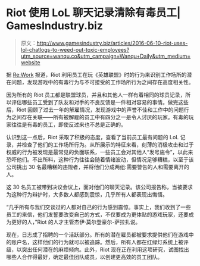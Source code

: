 # Riot 使用 LoL 聊天记录清除有毒员工| GamesIndustry.biz

> 原文：<http://www.gamesindustry.biz/articles/2016-06-10-riot-uses-lol-chatlogs-to-weed-out-toxic-employees?utm_source=wanqu.co&utm_campaign=Wanqu+Daily&utm_medium=website>



据 [Re:Work](https://rework.withgoogle.com/case-studies/riot-games-assessing-toxicity/#challenge) 报道，Riot 利用员工在玩《英雄联盟》时的行为来识别工作场所的潜在问题，发现游戏中的有毒行为与不可接受的工作场所行为之间存在高度相关性。

因为所有的 Riot 员工都是联盟球员，并且和其他人一样有着相同的球员记录，所以评估哪些员工受到了队友和对手的不良反馈是一件相对容易的事情。做完这些后，Riot 回顾了过去一年的解雇情况，发现游戏中的声誉不佳和工作中的问题行为之间存在关联——所有被解雇的员工中有四分之一是令人讨厌的玩家。有毒的玩家往往是有毒的员工，即使反过来也不总是正确的。

认识到这一点后，Riot 采取了积极的态度，查看了当前员工最有问题的 LoL 记录，并检查了他们的工作场所行为。从所展示的特征来看，刻薄的消极攻击和过于权威的行为被发现是最常见的负面联系，一些员工会对其他人“发号施令”，以此来恐吓他们。不出所料，这种行为往往会随着情绪波动，但情况足够糟糕，以至于该公司挑出 30 名最糟糕的违规者，并将他们分成两组:需要警告的人和需要离开的人。

这 30 名员工被带到决议会议上，面对他们的聊天记录。该公司报告称，当被要求为这种行为辩护时，大多数人都感到震惊，几乎所有人都表现出悔悟。

“几乎所有与我们交谈过的人都对自己的行为感到震惊。事实上，我们收到了一些员工的来信，他们发誓要改变自己的方式，不仅要成为更体贴的游戏玩家，还要成为更好的人，”Riot 的人才主管杰伊·莫尔登豪尔-萨拉扎说。

现在，日志成了招聘的一个活跃部分。所有的潜在雇员都被要求提供他们在游戏中的账户名，这样他们的行为就可以被追踪。然后，所有人都在红绿灯系统上被评级，以突出任何潜在的麻烦倾向。此外，Riot 现在正在利用这项研究，试图找出哪些人合作得最好，确定最佳团队成员，以创建更高效的员工团队。

